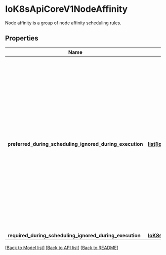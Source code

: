 # IoK8sApiCoreV1NodeAffinity

Node affinity is a group of node affinity scheduling rules.
## Properties
Name | Type | Description | Notes
------------ | ------------- | ------------- | -------------
**preferred_during_scheduling_ignored_during_execution** | [**list[IoK8sApiCoreV1PreferredSchedulingTerm]**](IoK8sApiCoreV1PreferredSchedulingTerm.md) | The scheduler will prefer to schedule pods to nodes that satisfy the affinity expressions specified by this field, but it may choose a node that violates one or more of the expressions. The node that is most preferred is the one with the greatest sum of weights, i.e. for each node that meets all of the scheduling requirements (resource request, requiredDuringScheduling affinity expressions, etc.), compute a sum by iterating through the elements of this field and adding \&quot;weight\&quot; to the sum if the node matches the corresponding matchExpressions; the node(s) with the highest sum are the most preferred. | [optional] 
**required_during_scheduling_ignored_during_execution** | [**IoK8sApiCoreV1NodeSelector**](IoK8sApiCoreV1NodeSelector.md) |  | [optional] 

[[Back to Model list]](../README.md#documentation-for-models) [[Back to API list]](../README.md#documentation-for-api-endpoints) [[Back to README]](../README.md)


